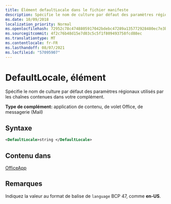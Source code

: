 ```yaml
---
title: Élément defaultLocale dans le fichier manifeste
description: Spécifie le nom de culture par défaut des paramètres régionaux utilisés par les chaînes contenues dans votre complément.
ms.date: 10/09/2018
localization_priority: Normal
ms.openlocfilehash: 72952c78c4748805917042bdebc47289a135772928480ec7e3b988b4ff68f0e1
ms.sourcegitcommit: 4f2c76b48d15e7d03c5c5f1f809493758fcd88ec
ms.translationtype: MT
ms.contentlocale: fr-FR
ms.lasthandoff: 08/07/2021
ms.locfileid: "57095907"
---
```

# <a name="defaultlocale-element"></a>DefaultLocale, élément

Spécifie le nom de culture par défaut des paramètres régionaux utilisés par les chaînes contenues dans votre complément.

**Type de complément:** application de contenu, de volet Office, de messagerie (Mail)

## <a name="syntax"></a>Syntaxe

```XML
<DefaultLocale>string </DefaultLocale>
```

## <a name="contained-in"></a>Contenu dans

[OfficeApp](officeapp.md)

## <a name="remarks"></a>Remarques

Indiquez la valeur au format de balise de `language` BCP 47, comme **en-US**.


